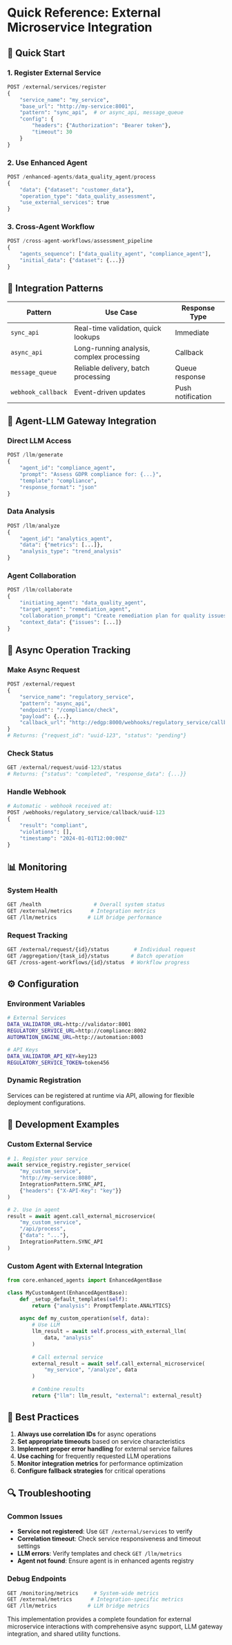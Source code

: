 # Quick Reference: External Microservice Integration

## 🚀 **Quick Start**

### 1. Register External Service
```python
POST /external/services/register
{
    "service_name": "my_service",
    "base_url": "http://my-service:8001",
    "pattern": "sync_api",  # or async_api, message_queue
    "config": {
        "headers": {"Authorization": "Bearer token"},
        "timeout": 30
    }
}
```

### 2. Use Enhanced Agent
```python
POST /enhanced-agents/data_quality_agent/process
{
    "data": {"dataset": "customer_data"},
    "operation_type": "data_quality_assessment",
    "use_external_services": true
}
```

### 3. Cross-Agent Workflow
```python
POST /cross-agent-workflows/assessment_pipeline
{
    "agents_sequence": ["data_quality_agent", "compliance_agent"],
    "initial_data": {"dataset": {...}}
}
```

## 📡 **Integration Patterns**

| Pattern | Use Case | Response Type |
|---------|----------|---------------|
| `sync_api` | Real-time validation, quick lookups | Immediate |
| `async_api` | Long-running analysis, complex processing | Callback |
| `message_queue` | Reliable delivery, batch processing | Queue response |
| `webhook_callback` | Event-driven updates | Push notification |

## 🤖 **Agent-LLM Gateway Integration**

### Direct LLM Access
```python
POST /llm/generate
{
    "agent_id": "compliance_agent",
    "prompt": "Assess GDPR compliance for: {...}",
    "template": "compliance",
    "response_format": "json"
}
```

### Data Analysis
```python
POST /llm/analyze  
{
    "agent_id": "analytics_agent",
    "data": {"metrics": [...]},
    "analysis_type": "trend_analysis"
}
```

### Agent Collaboration
```python
POST /llm/collaborate
{
    "initiating_agent": "data_quality_agent",
    "target_agent": "remediation_agent",
    "collaboration_prompt": "Create remediation plan for quality issues",
    "context_data": {"issues": [...]}
}
```

## 🔄 **Async Operation Tracking**

### Make Async Request
```python
POST /external/request
{
    "service_name": "regulatory_service",
    "pattern": "async_api",
    "endpoint": "/compliance/check",
    "payload": {...},
    "callback_url": "http://edgp:8000/webhooks/regulatory_service/callback/{correlation_id}"
}
# Returns: {"request_id": "uuid-123", "status": "pending"}
```

### Check Status
```python
GET /external/request/uuid-123/status
# Returns: {"status": "completed", "response_data": {...}}
```

### Handle Webhook
```python
# Automatic - webhook received at:
POST /webhooks/regulatory_service/callback/uuid-123
{
    "result": "compliant",
    "violations": [],
    "timestamp": "2024-01-01T12:00:00Z"
}
```

## 📊 **Monitoring**

### System Health
```bash
GET /health                 # Overall system status
GET /external/metrics      # Integration metrics
GET /llm/metrics          # LLM bridge performance
```

### Request Tracking
```bash
GET /external/request/{id}/status        # Individual request
GET /aggregation/{task_id}/status       # Batch operation
GET /cross-agent-workflows/{id}/status  # Workflow progress
```

## ⚙️ **Configuration**

### Environment Variables
```bash
# External Services
DATA_VALIDATOR_URL=http://validator:8001
REGULATORY_SERVICE_URL=http://compliance:8002
AUTOMATION_ENGINE_URL=http://automation:8003

# API Keys
DATA_VALIDATOR_API_KEY=key123
REGULATORY_SERVICE_TOKEN=token456
```

### Dynamic Registration
Services can be registered at runtime via API, allowing for flexible deployment configurations.

## 🔧 **Development Examples**

### Custom External Service
```python
# 1. Register your service
await service_registry.register_service(
    "my_custom_service",
    "http://my-service:8080",
    IntegrationPattern.SYNC_API,
    {"headers": {"X-API-Key": "key"}}
)

# 2. Use in agent
result = await agent.call_external_microservice(
    "my_custom_service",
    "/api/process",
    {"data": "..."},
    IntegrationPattern.SYNC_API
)
```

### Custom Agent with External Integration
```python
from core.enhanced_agents import EnhancedAgentBase

class MyCustomAgent(EnhancedAgentBase):
    def _setup_default_templates(self):
        return {"analysis": PromptTemplate.ANALYTICS}
    
    async def my_custom_operation(self, data):
        # Use LLM
        llm_result = await self.process_with_external_llm(
            data, "analysis"
        )
        
        # Call external service
        external_result = await self.call_external_microservice(
            "my_service", "/analyze", data
        )
        
        # Combine results
        return {"llm": llm_result, "external": external_result}
```

## 📝 **Best Practices**

1. **Always use correlation IDs** for async operations
2. **Set appropriate timeouts** based on service characteristics  
3. **Implement proper error handling** for external service failures
4. **Use caching** for frequently requested LLM operations
5. **Monitor integration metrics** for performance optimization
6. **Configure fallback strategies** for critical operations

## 🔍 **Troubleshooting**

### Common Issues
- **Service not registered**: Use `GET /external/services` to verify
- **Correlation timeout**: Check service responsiveness and timeout settings
- **LLM errors**: Verify templates and check `GET /llm/metrics`
- **Agent not found**: Ensure agent is in enhanced agents registry

### Debug Endpoints
```bash
GET /monitoring/metrics     # System-wide metrics
GET /external/metrics      # Integration-specific metrics
GET /llm/metrics          # LLM bridge metrics
```

This implementation provides a complete foundation for external microservice interactions with comprehensive async support, LLM gateway integration, and shared utility functions.
